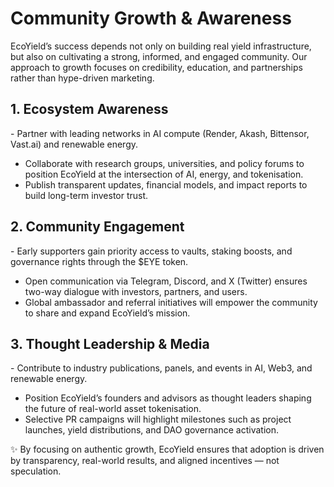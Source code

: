 # Community Growth & Awareness

EcoYield’s success depends not only on building real yield
infrastructure, but also on cultivating a strong, informed, and engaged
community. Our approach to growth focuses on credibility, education, and
partnerships rather than hype-driven marketing.

## 1. Ecosystem Awareness

\- Partner with leading networks in AI compute (Render, Akash,
Bittensor, Vast.ai) and renewable energy.  
- Collaborate with research groups, universities, and policy forums to
position EcoYield at the intersection of AI, energy, and tokenisation.  
- Publish transparent updates, financial models, and impact reports to
build long-term investor trust.

## 2. Community Engagement

\- Early supporters gain priority access to vaults, staking boosts, and
governance rights through the \$EYE token.  
- Open communication via Telegram, Discord, and X (Twitter) ensures
two-way dialogue with investors, partners, and users.  
- Global ambassador and referral initiatives will empower the community
to share and expand EcoYield’s mission.

## 3. Thought Leadership & Media

\- Contribute to industry publications, panels, and events in AI, Web3,
and renewable energy.  
- Position EcoYield’s founders and advisors as thought leaders shaping
the future of real-world asset tokenisation.  
- Selective PR campaigns will highlight milestones such as project
launches, yield distributions, and DAO governance activation.

✨ By focusing on authentic growth, EcoYield ensures that adoption is
driven by transparency, real-world results, and aligned incentives — not
speculation.
